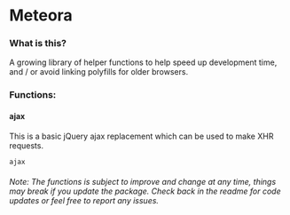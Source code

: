 # Meteora

### What is this?
A growing library of helper functions to help speed up development time, and / or avoid linking polyfills for older browsers.

### Functions:

#### ajax 
This is a basic jQuery ajax replacement which can be used to make XHR requests.

```javascript
ajax
````

###### Note: The functions is subject to improve and change at any time, things may break if you update the package. Check back in the readme for code updates or feel free to report any issues. 